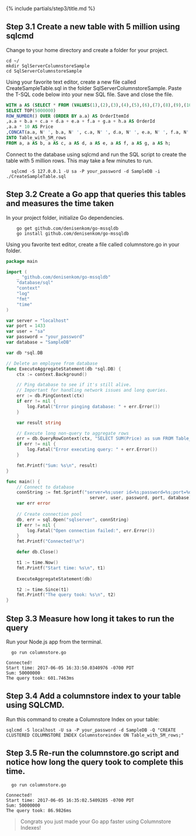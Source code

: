 {% include partials/step3/title.md %}

## Step 3.1 Create a new table with 5 million using sqlcmd

Change to your home directory and create a folder for your project.

```terminal
cd ~/
mkdir SqlServerColumnstoreSample
cd SqlServerColumnstoreSample
```

Using your favorite text editor, create a new file called CreateSampleTable.sql in the folder SqlServerColumnstoreSample. Paste the T-SQL code below into your new SQL file. Save and close the file.

```SQL
WITH a AS (SELECT * FROM (VALUES(1),(2),(3),(4),(5),(6),(7),(8),(9),(10)) AS a(a))
SELECT TOP(5000000)
ROW_NUMBER() OVER (ORDER BY a.a) AS OrderItemId
,a.a + b.a + c.a + d.a + e.a + f.a + g.a + h.a AS OrderId
,a.a * 10 AS Price
,CONCAT(a.a, N' ', b.a, N' ', c.a, N' ', d.a, N' ', e.a, N' ', f.a, N' ', g.a, N' ', h.a) AS ProductName
INTO Table_with_5M_rows
FROM a, a AS b, a AS c, a AS d, a AS e, a AS f, a AS g, a AS h;
```

Connect to the database using sqlcmd and run the SQL script to create the table with 5 million rows. This may take a few minutes to run.

```terminal
  sqlcmd -S 127.0.0.1 -U sa -P your_password -d SampleDB -i ./CreateSampleTable.sql
```

## Step 3.2 Create a Go app that queries this tables and measures the time taken

In your project folder, initialize Go dependencies.

```terminal
    go get github.com/denisenkom/go-mssqldb
    go install github.com/denisenkom/go-mssqldb
```
Using you favorite text editor, create a file called columnstore.go in your folder.

```go
package main

import (
	_ "github.com/denisenkom/go-mssqldb"
	"database/sql"
	"context"
	"log"
	"fmt"
	"time"
)

var server = "localhost"
var port = 1433
var user = "sa"
var password = "your_password"
var database = "SampleDB"

var db *sql.DB

// Delete an employee from database
func ExecuteAggregateStatement(db *sql.DB) {
	ctx := context.Background()

	// Ping database to see if it's still alive.
    // Important for handling network issues and long queries.
    err := db.PingContext(ctx)
	if err != nil {
		log.Fatal("Error pinging database: " + err.Error())
	}

	var result string

	// Execute long non-query to aggregate rows
	err = db.QueryRowContext(ctx, "SELECT SUM(Price) as sum FROM Table_with_5M_rows").Scan(&result)
    if err != nil {
        log.Fatal("Error executing query: " + err.Error())
    }

    fmt.Printf("Sum: %s\n", result)
}

func main() {
    // Connect to database
    connString := fmt.Sprintf("server=%s;user id=%s;password=%s;port=%d;database=%s;", 
                                server, user, password, port, database)
    var err error
	
	// Create connection pool
	db, err = sql.Open("sqlserver", connString)
    if err != nil {
        log.Fatal("Open connection failed:", err.Error())
    }
	fmt.Printf("Connected!\n")

    defer db.Close()

	t1 := time.Now()
	fmt.Printf("Start time: %s\n", t1)
    
    ExecuteAggregateStatement(db)

	t2 := time.Since(t1)
    fmt.Printf("The query took: %s\n", t2)
}
```

## Step 3.3 Measure how long it takes to run the query

Run your Node.js app from the terminal.

```terminal
  go run columnstore.go
```

```results
Connected!
Start time: 2017-06-05 16:33:50.0340976 -0700 PDT
Sum: 50000000
The query took: 601.7463ms
```

## Step 3.4 Add a columnstore index to your table using SQLCMD.

Run this command to create a Columnstore Index on your table:

```terminal
sqlcmd -S localhost -U sa -P your_password -d SampleDB -Q "CREATE CLUSTERED COLUMNSTORE INDEX Columnstoreindex ON Table_with_5M_rows;"
```

## Step 3.5 Re-run the columnstore.go script and notice how long the query took to complete this time.


```terminal
  go run columnstore.go
```

```results
Connected!
Start time: 2017-06-05 16:35:02.5409285 -0700 PDT
Sum: 50000000
The query took: 86.9826ms
```

> Congrats you just made your Go app faster using Columnstore Indexes! 
